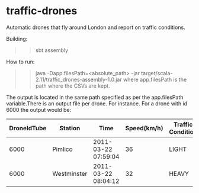# traffic-drones
Automatic drones that fly around London and report on traffic conditions.

Building:
>> sbt assembly

How to run:
>> java -Dapp.filesPath=\<absolute_path\> -jar target/scala-2.11/traffic_drones-assembly-1.0.jar
where app.filesPath is the path where the CSVs are kept.

The output is located in the same path specified as per the app.filesPath variable.There is an
output file per drone.
For instance. For a drone with id 6000 the output would be:

|DroneIdTube |Station       |  Time                    |Speed(km/h)  |Traffic Condition|
|------------|--------------|--------------------------|-------------|-----------------|
|6000        |Pimlico       |    2011-03-22 07:59:04   | 36          |LIGHT            |
|6000        |Westminster   |    2011-03-22 08:04:12   | 32          |HEAVY            |
